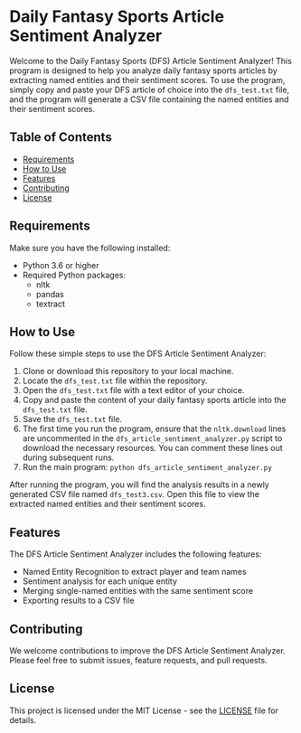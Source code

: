 # Daily Fantasy Sports Article Sentiment Analyzer

Welcome to the Daily Fantasy Sports (DFS) Article Sentiment Analyzer! This program is designed to help you analyze daily fantasy sports articles by extracting named entities and their sentiment scores. To use the program, simply copy and paste your DFS article of choice into the `dfs_test.txt` file, and the program will generate a CSV file containing the named entities and their sentiment scores.

## Table of Contents

- [Requirements](#requirements)
- [How to Use](#how-to-use)
- [Features](#features)
- [Contributing](#contributing)
- [License](#license)

## Requirements

Make sure you have the following installed:

- Python 3.6 or higher
- Required Python packages:
  - nltk
  - pandas
  - textract

## How to Use

Follow these simple steps to use the DFS Article Sentiment Analyzer:

1. Clone or download this repository to your local machine.
2. Locate the `dfs_test.txt` file within the repository.
3. Open the `dfs_test.txt` file with a text editor of your choice.
4. Copy and paste the content of your daily fantasy sports article into the `dfs_test.txt` file.
5. Save the `dfs_test.txt` file.
6. The first time you run the program, ensure that the `nltk.download` lines are uncommented in the `dfs_article_sentiment_analyzer.py` script to download the necessary resources. You can comment these lines out during subsequent runs.
7. Run the main program: `python dfs_article_sentiment_analyzer.py`

After running the program, you will find the analysis results in a newly generated CSV file named `dfs_test3.csv`. Open this file to view the extracted named entities and their sentiment scores.

## Features

The DFS Article Sentiment Analyzer includes the following features:

- Named Entity Recognition to extract player and team names
- Sentiment analysis for each unique entity
- Merging single-named entities with the same sentiment score
- Exporting results to a CSV file

## Contributing

We welcome contributions to improve the DFS Article Sentiment Analyzer. Please feel free to submit issues, feature requests, and pull requests.

## License

This project is licensed under the MIT License - see the [LICENSE](LICENSE) file for details.
